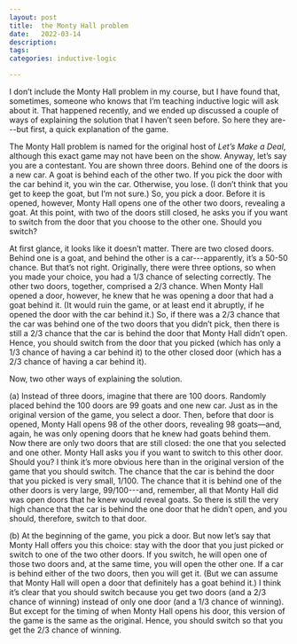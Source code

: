 ```yaml
---
layout: post
title:  the Monty Hall problem
date:   2022-03-14
description: 
tags: 
categories: inductive-logic

---
```


I don’t include the Monty Hall problem in my course, but I have found that, sometimes, someone who knows that I’m teaching inductive logic will ask about it. That happened recently, and we ended up discussed a couple of ways of explaining the solution that I haven’t seen before. So here they are---but first, a quick explanation of the game.

The Monty Hall problem is named for the original host of *Let’s Make a Deal*, although this exact game may not have been on the show. Anyway, let’s say you are a contestant. You are shown three doors. Behind one of the doors is a new car. A goat is behind each of the other two. If you pick the door with the car behind it, you win the car. Otherwise, you lose. (I don’t think that you get to keep the goat, but I’m not sure.) So, you pick a door. Before it is opened, however, Monty Hall opens one of the other two doors, revealing a goat. At this point, with two of the doors still closed, he asks you if you want to switch from the door that you choose to the other one. Should you switch?

At first glance, it looks like it doesn’t matter. There are two closed doors. Behind one is a goat, and behind the other is a car---apparently, it’s a 50-50 chance. But that’s not right. Originally, there were three options, so when you made your choice, you had a 1/3 chance of selecting correctly. The other two doors, together, comprised a 2/3 chance. When Monty Hall opened a door, however, he knew that he was opening a door that had a goat behind it. (It would ruin the game, or at least end it abruptly, if he opened the door with the car behind it.) So, if there was a 2/3 chance that the car was behind one of the two doors that you didn’t pick, then there is still a 2/3 chance that the car is behind the door that Monty Hall didn’t open. Hence, you should switch from the door that you picked (which has only a 1/3 chance of having a car behind it) to the other closed door (which has a 2/3 chance of having a car behind it).

Now, two other ways of explaining the solution.

(a) Instead of three doors, imagine that there are 100 doors. Randomly placed behind the 100 doors are 99 goats and one new car. Just as in the original version of the game, you select a door. Then, before that door is opened, Monty Hall opens 98 of the other doors, revealing 98 goats—and, again, he was only opening doors that he knew had goats behind them. Now there are only two doors that are still closed: the one that you selected and one other. Monty Hall asks you if you want to switch to this other door. Should you? I think it’s more obvious here than in the original version of the game that you should switch. The chance that the car is behind the door that you picked is very small, 1/100. The chance that it is behind one of the other doors is very large, 99/100---and, remember, all that Monty Hall did was open doors that he knew would reveal goats. So there is still the very high chance that the car is behind the one door that he didn’t open, and you should, therefore, switch to that door.

(b) At the beginning of the game, you pick a door. But now let’s say that Monty Hall offers you this choice: stay with the door that you just picked or switch to one of the two other doors. If you switch, he will open one of those two doors and, at the same time, you will open the other one. If a car is behind either of the two doors, then you will get it. (But we can assume that Monty Hall will open a door that definitely has a goat behind it.) I think it’s clear that you should switch because you get two doors (and a 2/3 chance of winning) instead of only one door (and a 1/3 chance of winning). But except for the timing of when Monty Hall opens his door, this version of the game is the same as the original. Hence, you should switch so that you get the 2/3 chance of winning.
